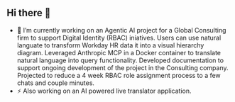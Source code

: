 ## Hi there 👋
- 🔭 I’m currently working on an Agentic AI project for a Global Consulting firm to support Digital Identity (RBAC) iniatives. Users can use natural languate to transform Workday HR data it into a visual hierarchy diagram. Leveraged Anthropic MCP in a Docker container to translate natural language into query functionality. Developed documentation to support ongoing development of the project in the Consulting company. Projected to reduce a 4 week RBAC role assignment process to a few chats and couple minutes.
- ⚡ Also working on an AI powered live translator application.
<!--
**btd2026/btd2026** is a ✨ _special_ ✨ repository because its `README.md` (this file) appears on your GitHub profile.

Here are some ideas to get you started:


- 🌱 I’m currently learning ...
- 👯 I’m looking to collaborate on ...
- 🤔 I’m looking for help with ...
- 💬 Ask me about ...
- 📫 How to reach me: ...
- 😄 Pronouns: ...
- ⚡ Fun fact: ...
-->
